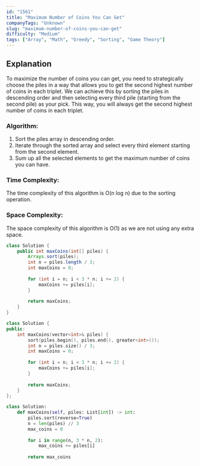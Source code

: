 ```yaml
---
id: "1561"
title: "Maximum Number of Coins You Can Get"
companyTags: "Unknown"
slug: "maximum-number-of-coins-you-can-get"
difficulty: "Medium"
tags: ["Array", "Math", "Greedy", "Sorting", "Game Theory"]
---
```


## Explanation
To maximize the number of coins you can get, you need to strategically choose the piles in a way that allows you to get the second highest number of coins in each triplet. We can achieve this by sorting the piles in descending order and then selecting every third pile (starting from the second pile) as your pick. This way, you will always get the second highest number of coins in each triplet.

### Algorithm:
1. Sort the piles array in descending order.
2. Iterate through the sorted array and select every third element starting from the second element.
3. Sum up all the selected elements to get the maximum number of coins you can have.

### Time Complexity:
The time complexity of this algorithm is O(n log n) due to the sorting operation.

### Space Complexity:
The space complexity of this algorithm is O(1) as we are not using any extra space.
```java
class Solution {
    public int maxCoins(int[] piles) {
        Arrays.sort(piles);
        int n = piles.length / 3;
        int maxCoins = 0;
        
        for (int i = n; i < 3 * n; i += 2) {
            maxCoins += piles[i];
        }
        
        return maxCoins;
    }
}
```

```cpp
class Solution {
public:
    int maxCoins(vector<int>& piles) {
        sort(piles.begin(), piles.end(), greater<int>());
        int n = piles.size() / 3;
        int maxCoins = 0;
        
        for (int i = n; i < 3 * n; i += 2) {
            maxCoins += piles[i];
        }
        
        return maxCoins;
    }
};
```

```python
class Solution:
    def maxCoins(self, piles: List[int]) -> int:
        piles.sort(reverse=True)
        n = len(piles) // 3
        max_coins = 0
        
        for i in range(n, 3 * n, 2):
            max_coins += piles[i]
        
        return max_coins
```
